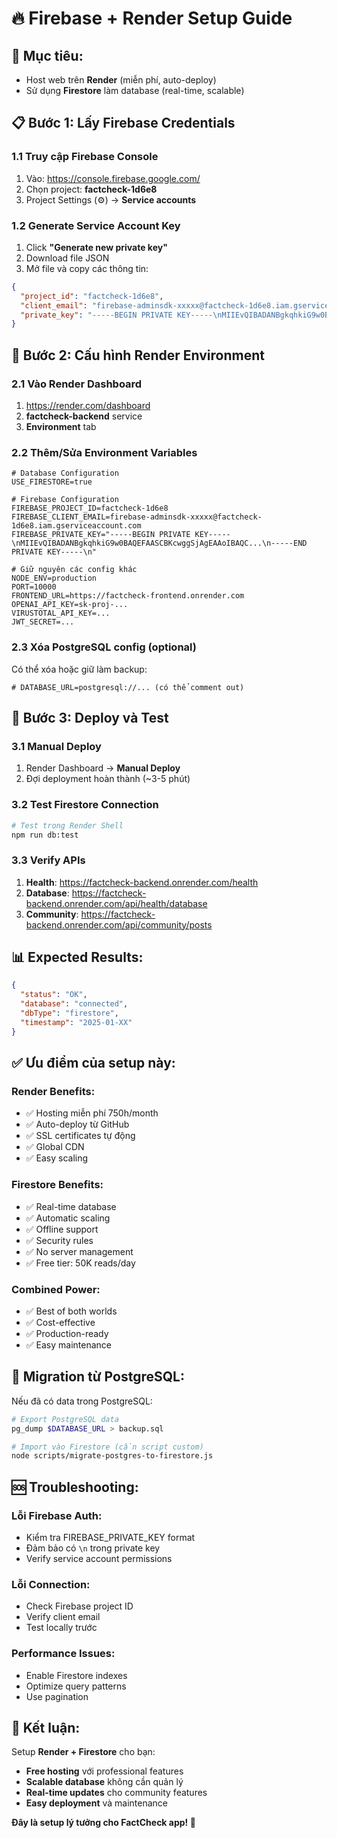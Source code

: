 # 🔥 Firebase + Render Setup Guide

## 🎯 **Mục tiêu:**
- Host web trên **Render** (miễn phí, auto-deploy)
- Sử dụng **Firestore** làm database (real-time, scalable)

## 📋 **Bước 1: Lấy Firebase Credentials**

### 1.1 Truy cập Firebase Console
1. Vào: https://console.firebase.google.com/
2. Chọn project: **factcheck-1d6e8**
3. Project Settings (⚙️) → **Service accounts**

### 1.2 Generate Service Account Key
1. Click **"Generate new private key"**
2. Download file JSON
3. Mở file và copy các thông tin:

```json
{
  "project_id": "factcheck-1d6e8",
  "client_email": "firebase-adminsdk-xxxxx@factcheck-1d6e8.iam.gserviceaccount.com",
  "private_key": "-----BEGIN PRIVATE KEY-----\nMIIEvQIBADANBgkqhkiG9w0BAQEFAASCBKcwggSjAgEAAoIBAQC...\n-----END PRIVATE KEY-----\n"
}
```

## 🔧 **Bước 2: Cấu hình Render Environment**

### 2.1 Vào Render Dashboard
1. https://render.com/dashboard
2. **factcheck-backend** service
3. **Environment** tab

### 2.2 Thêm/Sửa Environment Variables

```env
# Database Configuration
USE_FIRESTORE=true

# Firebase Configuration  
FIREBASE_PROJECT_ID=factcheck-1d6e8
FIREBASE_CLIENT_EMAIL=firebase-adminsdk-xxxxx@factcheck-1d6e8.iam.gserviceaccount.com
FIREBASE_PRIVATE_KEY="-----BEGIN PRIVATE KEY-----\nMIIEvQIBADANBgkqhkiG9w0BAQEFAASCBKcwggSjAgEAAoIBAQC...\n-----END PRIVATE KEY-----\n"

# Giữ nguyên các config khác
NODE_ENV=production
PORT=10000
FRONTEND_URL=https://factcheck-frontend.onrender.com
OPENAI_API_KEY=sk-proj-...
VIRUSTOTAL_API_KEY=...
JWT_SECRET=...
```

### 2.3 Xóa PostgreSQL config (optional)
Có thể xóa hoặc giữ làm backup:
```env
# DATABASE_URL=postgresql://... (có thể comment out)
```

## 🚀 **Bước 3: Deploy và Test**

### 3.1 Manual Deploy
1. Render Dashboard → **Manual Deploy**
2. Đợi deployment hoàn thành (~3-5 phút)

### 3.2 Test Firestore Connection
```bash
# Test trong Render Shell
npm run db:test
```

### 3.3 Verify APIs
1. **Health**: https://factcheck-backend.onrender.com/health
2. **Database**: https://factcheck-backend.onrender.com/api/health/database
3. **Community**: https://factcheck-backend.onrender.com/api/community/posts

## 📊 **Expected Results:**

```json
{
  "status": "OK",
  "database": "connected", 
  "dbType": "firestore",
  "timestamp": "2025-01-XX"
}
```

## ✅ **Ưu điểm của setup này:**

### **Render Benefits:**
- ✅ Hosting miễn phí 750h/month
- ✅ Auto-deploy từ GitHub
- ✅ SSL certificates tự động
- ✅ Global CDN
- ✅ Easy scaling

### **Firestore Benefits:**
- ✅ Real-time database
- ✅ Automatic scaling
- ✅ Offline support
- ✅ Security rules
- ✅ No server management
- ✅ Free tier: 50K reads/day

### **Combined Power:**
- ✅ Best of both worlds
- ✅ Cost-effective
- ✅ Production-ready
- ✅ Easy maintenance

## 🔄 **Migration từ PostgreSQL:**

Nếu đã có data trong PostgreSQL:

```bash
# Export PostgreSQL data
pg_dump $DATABASE_URL > backup.sql

# Import vào Firestore (cần script custom)
node scripts/migrate-postgres-to-firestore.js
```

## 🆘 **Troubleshooting:**

### **Lỗi Firebase Auth:**
- Kiểm tra FIREBASE_PRIVATE_KEY format
- Đảm bảo có `\n` trong private key
- Verify service account permissions

### **Lỗi Connection:**
- Check Firebase project ID
- Verify client email
- Test locally trước

### **Performance Issues:**
- Enable Firestore indexes
- Optimize query patterns
- Use pagination

## 🎉 **Kết luận:**

Setup **Render + Firestore** cho bạn:
- **Free hosting** với professional features
- **Scalable database** không cần quản lý
- **Real-time updates** cho community features
- **Easy deployment** và maintenance

**Đây là setup lý tưởng cho FactCheck app! 🚀**
